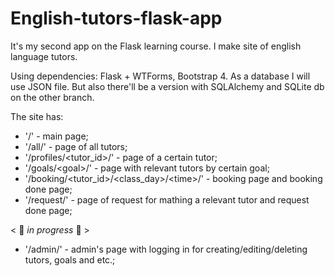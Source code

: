 # English-tutors-flask-app

It's my second app on the Flask learning course. I make site of english language tutors.

Using dependencies: Flask + WTForms, Bootstrap 4. As a database I will use JSON file. But also there'll be a version with SQLAlchemy and SQLite db on the other branch.

The site has:
* '/' - main page;
* '/all/' - page of all tutors;
* '/profiles/<tutor_id>/' - page of a certain tutor;
* '/goals/\<goal>/' - page with relevant tutors by certain goal;
* '/booking/<tutor_id>/<class_day>/\<time>/' - booking page and booking done page;
* '/request/' - page of request for mathing a relevant tutor and request done page;


< 🔻 *in progress* 🔻 >
* '/admin/' - admin's page with logging in for creating/editing/deleting tutors, goals and etc.;